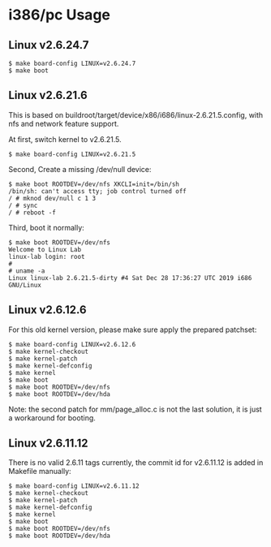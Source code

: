 
# i386/pc Usage

## Linux v2.6.24.7

    $ make board-config LINUX=v2.6.24.7
    $ make boot

## Linux v2.6.21.6

This is based on buildroot/target/device/x86/i686/linux-2.6.21.5.config, with nfs and network feature support.

At first, switch kernel to v2.6.21.5.

    $ make board-config LINUX=v2.6.21.5

Second, Create a missing /dev/null device:

    $ make boot ROOTDEV=/dev/nfs XKCLI=init=/bin/sh
    /bin/sh: can't access tty; job control turned off
    / # mknod dev/null c 1 3
    / # sync
    / # reboot -f

Third, boot it normally:

    $ make boot ROOTDEV=/dev/nfs
    Welcome to Linux Lab
    linux-lab login: root
    #
    # uname -a
    Linux linux-lab 2.6.21.5-dirty #4 Sat Dec 28 17:36:27 UTC 2019 i686 GNU/Linux

## Linux v2.6.12.6

For this old kernel version, please make sure apply the prepared patchset:

    $ make board-config LINUX=v2.6.12.6
    $ make kernel-checkout
    $ make kernel-patch
    $ make kernel-defconfig
    $ make kernel
    $ make boot
    $ make boot ROOTDEV=/dev/nfs
    $ make boot ROOTDEV=/dev/hda

Note: the second patch for mm/page_alloc.c is not the last solution, it is just a workaround for booting.

## Linux v2.6.11.12

There is no valid 2.6.11 tags currently, the commit id for v2.6.11.12 is added in Makefile manually:

    $ make board-config LINUX=v2.6.11.12
    $ make kernel-checkout
    $ make kernel-patch
    $ make kernel-defconfig
    $ make kernel
    $ make boot
    $ make boot ROOTDEV=/dev/nfs
    $ make boot ROOTDEV=/dev/hda
